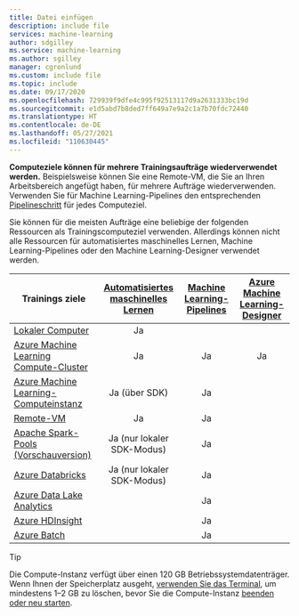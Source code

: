 ```yaml
---
title: Datei einfügen
description: include file
services: machine-learning
author: sdgilley
ms.service: machine-learning
ms.author: sgilley
manager: cgronlund
ms.custom: include file
ms.topic: include
ms.date: 09/17/2020
ms.openlocfilehash: 729939f9dfe4c995f92513117d9a2631333bc19d
ms.sourcegitcommit: e1d5abd7b8ded7ff649a7e9a2c1a7b70fdc72440
ms.translationtype: HT
ms.contentlocale: de-DE
ms.lasthandoff: 05/27/2021
ms.locfileid: "110630445"
---
```

**Computeziele können für mehrere Trainingsaufträge wiederverwendet werden.** Beispielsweise können Sie eine Remote-VM, die Sie an Ihren Arbeitsbereich angefügt haben, für mehrere Aufträge wiederverwenden. Verwenden Sie für Machine Learning-Pipelines den entsprechenden [Pipelineschritt](/python/api/azureml-pipeline-steps/azureml.pipeline.steps) für jedes Computeziel.

Sie können für die meisten Aufträge eine beliebige der folgenden Ressourcen als Trainingscomputeziel verwenden. Allerdings können nicht alle Ressourcen für automatisiertes maschinelles Lernen, Machine Learning-Pipelines oder den Machine Learning-Designer verwendet werden.

|Trainings&nbsp;ziele|[Automatisiertes maschinelles Lernen](../articles/machine-learning/concept-automated-ml.md) | [Machine Learning-Pipelines](../articles/machine-learning/concept-ml-pipelines.md) | [Azure Machine Learning-Designer](../articles/machine-learning/concept-designer.md)
|----|:----:|:----:|:----:|
|[Lokaler Computer](../articles/machine-learning/how-to-attach-compute-targets.md#local)| Ja | &nbsp; | &nbsp; |
|[Azure Machine Learning Compute-Cluster](../articles/machine-learning/how-to-create-attach-compute-cluster.md)| Ja | Ja | Ja |
|[Azure Machine Learning-Computeinstanz](../articles/machine-learning/how-to-create-manage-compute-instance.md) | Ja (über SDK)  | Ja |  |
|[Remote-VM](../articles/machine-learning/how-to-attach-compute-targets.md#vm) | Ja  | Ja | &nbsp; |
|[Apache Spark-Pools (Vorschauversion)](../articles/machine-learning/how-to-attach-compute-targets.md#synapse)| Ja (nur lokaler SDK-Modus) | Ja | &nbsp; |
|[Azure&nbsp;Databricks](../articles/machine-learning/how-to-attach-compute-targets.md#databricks)| Ja (nur lokaler SDK-Modus) | Ja | &nbsp; |
|[Azure Data Lake Analytics](../articles/machine-learning/how-to-attach-compute-targets.md#adla) | &nbsp; | Ja | &nbsp; |
|[Azure HDInsight](../articles/machine-learning/how-to-attach-compute-targets.md#hdinsight) | &nbsp; | Ja | &nbsp; |
|[Azure Batch](../articles/machine-learning/how-to-attach-compute-targets.md#azbatch) | &nbsp; | Ja | &nbsp; |

> [!TIP]
> Die Compute-Instanz verfügt über einen 120 GB Betriebssystemdatenträger. Wenn Ihnen der Speicherplatz ausgeht, [verwenden Sie das Terminal](../articles/machine-learning/how-to-access-terminal.md), um mindestens 1–2 GB zu löschen, bevor Sie die Compute-Instanz [beenden oder neu starten](../articles/machine-learning/how-to-create-manage-compute-instance.md#manage).
